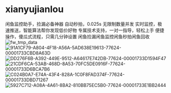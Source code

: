 # xianyujianlou
闲鱼监控助手，捡漏必备神器
自动秒拍，0.025s 无限制数量并发
实时监控，极速推送，智能算法帮你发现低价好物
专属技术支持，一对一指导，轻松上手
便捷操作，傻瓜式流程，只需几分钟设置
闲鱼捡漏闲鱼监控闲鱼秒拍闲鱼回收![fw_tmp_data](https://github.com/user-attachments/assets/d47cf03e-f47e-4fe6-a02b-4083c6910658)
![91A1CF79-A804-4F18-A56A-5AD638E19613-77624-00001733CBD8A63D](https://github.com/user-attachments/assets/204f7b07-3d4d-443d-81ff-2e852926ea7c)
![DD276F6B-A392-449E-9512-A64617E742DB-77624-00001733D1594F47](https://github.com/user-attachments/assets/14df6511-4b92-40f2-9695-3c62d84aed51)
![21CDF6CA-53AB-468D-8A53-70FC5DE0916F-77624-00001733D6BCA7B6](https://github.com/user-attachments/assets/c42cf3e9-1408-48d2-b187-e9a321ea9443)
![C024B0A7-E74A-43F4-828A-1C0F8FAD374F-77624-00001733DBD71267](https://github.com/user-attachments/assets/d9ededc4-57de-470b-9b6b-40a567f20508)
![5927C712-A08A-4A61-8BA2-810BB75EC5B0-77624-00001733E1BB2444](https://github.com/user-attachments/assets/78b328b8-c474-4f67-b828-b9b020682d4b)

